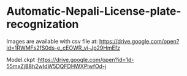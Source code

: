 # Automatic-Nepali-License-plate-recognization

Images are available with csv file at: https://drive.google.com/open?id=1RWMFs2fS0ds-e_cEOWR_vi-Jp29HmEfz

Model.ckpt :https://drive.google.com/open?id=1d-55mxZjB8h2wIdW5DQFDHWXPlwfOd-j
